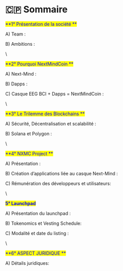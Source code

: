 # 🇨🇵 Sommaire

<mark style="color:blue;">**1° Présentation de la société **</mark>

A) Team :

B) Ambitions :

\


<mark style="color:blue;">**2° Pourquoi NextMindCoin **</mark>

A) Next-Mind :

B) Dapps :

C) Casque EEG BCI + Dapps = NextMindCoin :

\


<mark style="color:blue;">**3° Le Trilemme des Blockchains **</mark>

A) Sécurité, Décentralisation et scalabilité :

B) Solana et Polygon :

\


<mark style="color:blue;">**4° NXMC Project **</mark>

A) Présentation :

B) Création d’applications liée au casque Next-Mind :

C) Rémunération des développeurs et utilisateurs:

\


<mark style="color:blue;">**5° Launchpad**</mark>

A) Présentation du launchpad :

B) Tokenomics et Vesting Schedule:

C) Modalité et date du listing :

\


<mark style="color:blue;">**6° ASPECT JURIDIQUE **</mark>

A) Détails juridiques:
